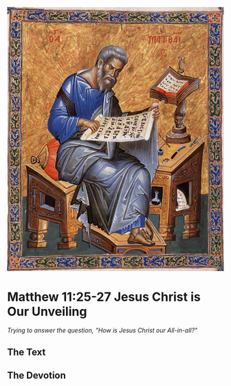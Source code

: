 <img class="intro-right" src="../images/art-matthew.jpg">

# Matthew 11:25-27 Jesus Christ is Our Unveiling

*Trying to answer the question, "How is Jesus Christ our All-in-all?"*

## The Text

## The Devotion